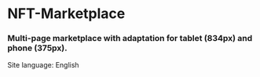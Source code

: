 # NFT-Marketplace
### Multi-page marketplace with adaptation for tablet (834px) and phone (375px).
Site language: English

